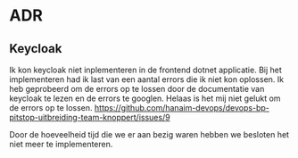 # ADR

## Keycloak

Ik kon keycloak niet inplementeren in de frontend dotnet applicatie. Bij het implementeren had ik last van een aantal errors die ik niet kon oplossen. Ik heb geprobeerd om de errors op te lossen door de documentatie van keycloak te lezen en de errors te googlen. Helaas is het mij niet gelukt om de errors op te lossen.
https://github.com/hanaim-devops/devops-bp-pitstop-uitbreiding-team-knoppert/issues/9

Door de hoeveelheid tijd die we er aan bezig waren hebben we besloten het niet meer te implementeren.
